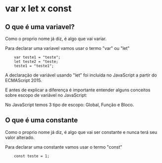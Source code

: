 # var x let x const

## O que é uma variavel?

Como o proprio nome já diz, é algo que vai variar.

Para declarar uma variavel vamos usar o termo "var" ou "let"

```
    var teste1 = "teste";
    let teste2 = "teste;
    teste1 = "teste1";
```

A declaração de variável usando "let" foi incluída no JavaScript a partir do ECMAScript 2015.

E antes de explicar a diferença é importante entender alguns conceitos sobre escopo de variável no JavaScript:

No JavaScript temos 3 tipo de escopo: Global, Função e Bloco.

## O que é uma constante

Como o proprio nome já diz, é algo que vai ser constante e nunca terá seu valor alterado.

Para declarar uma constante vamos usar o termo "const"

```
    const teste = 1;
```